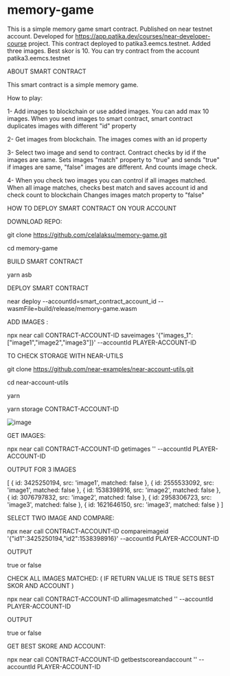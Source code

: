# memory-game
This is a simple memory game smart contract. Published on near testnet account. Developed for https://app.patika.dev/courses/near-developer-course project.
This contract deployed to patika3.eemcs.testnet. Added three images. Best skor is 10. You can try contract from the account patika3.eemcs.testnet

ABOUT SMART CONTRACT 

This smart contract is a simple memory game.

How to play:

  1- Add images to blockchain or use added images. You can add max 10 images. 
    When you send images to smart contract, smart contract duplicates images with different "id" property

  2- Get images from blockchain. The images comes with an id property

  3- Select two image and send to contract. Contract checks by id if the images are same. Sets images "match" property to "true" and sends "true" if images are same,      "false" images are different. And counts image check.

  4- When you check two images you can control if all images matched. When all image matches, checks best match and saves account id and check count to blockchain
  Changes images match property to "false"

HOW TO DEPLOY SMART CONTRACT ON YOUR ACCOUNT

DOWNLOAD REPO:

git clone https://github.com/celalaksu/memory-game.git

cd memory-game
  
  BUILD SMART CONTRACT 

  yarn asb

DEPLOY SMART CONTRACT

near deploy --accountId=smart_contract_account_id --wasmFile=build/release/memory-game.wasm

ADD IMAGES :

npx near call CONTRACT-ACCOUNT-ID saveimages '{"images_1":["image1","image2","image3"]}' --accountId PLAYER-ACCOUNT-ID

TO CHECK STORAGE WITH NEAR-UTILS

git clone https://github.com/near-examples/near-account-utils.git

cd near-account-utils

yarn

yarn storage CONTRACT-ACCOUNT-ID

![image](https://user-images.githubusercontent.com/32665644/167229603-3bf4cc4a-1de7-4439-835a-0dc8d663daab.png)


GET IMAGES:

npx near call CONTRACT-ACCOUNT-ID getimages '' --accountId PLAYER-ACCOUNT-ID

OUTPUT FOR 3 IMAGES

[
  { id: 3425250194, src: 'image1', matched: false },
  { id: 2555533092, src: 'image1', matched: false },
  { id: 1538398916, src: 'image2', matched: false },
  { id: 3076797832, src: 'image2', matched: false },
  { id: 2958306723, src: 'image3', matched: false },
  { id: 1621646150, src: 'image3', matched: false }
]

SELECT TWO IMAGE AND COMPARE:

npx near call CONTRACT-ACCOUNT-ID compareimageid '{"id1":3425250194,"id2":1538398916}' --accountId PLAYER-ACCOUNT-ID

OUTPUT

true or false

CHECK ALL IMAGES MATCHED: ( IF RETURN VALUE IS TRUE SETS BEST SKOR AND ACCOUNT )

npx near call CONTRACT-ACCOUNT-ID allimagesmatched '' --accountId PLAYER-ACCOUNT-ID

OUTPUT 

true or false

GET BEST SKORE AND ACCOUNT:

npx near call CONTRACT-ACCOUNT-ID getbestscoreandaccount '' --accountId PLAYER-ACCOUNT-ID



  
